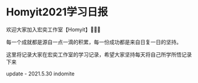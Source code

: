 # Homyit2021学习日报

欢迎大家加入宏奕工作室【Homyit】🎉🎉🎉

每一个成就都是源自一点一滴的积累，每一份成功都是来自日复一日的坚持。

这里将记录大家在宏奕工作室的学习记录，希望大家坚持每天将自己所学所悟记录下来

update - 2021.5.30 indomite
